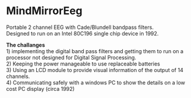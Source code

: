 MindMirrorEeg
=============

Portable 2 channel EEG with Cade/Blundell bandpass filters.
<br>Designed to run on an Intel 80C196 single chip device in 1992.

<b>The challanges</b>
<br>1) implementing the digital band pass filters 
and getting them to run on a processor not designed for Digital Signal Processing.
<br>2) Keeping the power manageable to use replaceable batteries
<br>3) Using an LCD module to provide visual information of the output of 14 channels.
<br>4) Communicating safely with a windows PC to show the details on a low cost PC display (circa 1992) 

